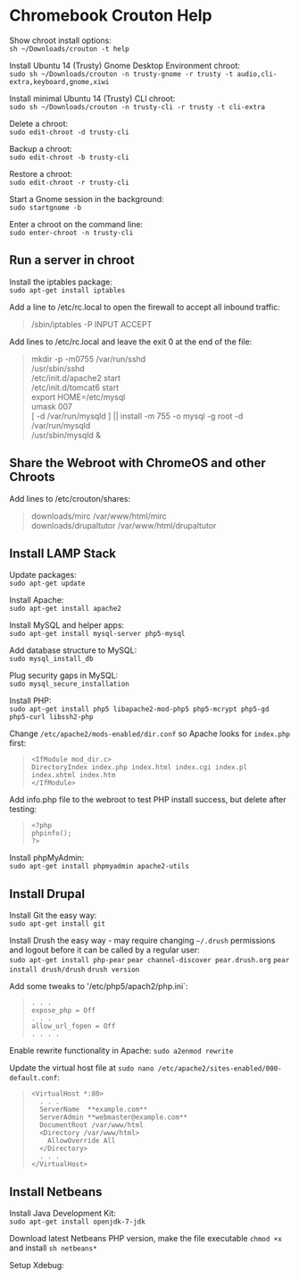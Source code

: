 Chromebook Crouton Help
=======================
Show chroot install options:	
`sh ~/Downloads/crouton -t help`

Install Ubuntu 14 (Trusty) Gnome Desktop Environment chroot:	
`sudo sh ~/Downloads/crouton -n trusty-gnome -r trusty -t audio,cli-extra,keyboard,gnome,xiwi` 

Install minimal Ubuntu 14 (Trusty) CLI chroot:	
`sudo sh ~/Downloads/crouton -n trusty-cli -r trusty -t cli-extra`

Delete a chroot: 	
`sudo edit-chroot -d trusty-cli`

Backup a chroot:	
`sudo edit-chroot -b trusty-cli` 

Restore a chroot:	
`sudo edit-chroot -r trusty-cli`

Start a Gnome session in the background:	
`sudo startgnome -b`

Enter a chroot on the command line:  
`sudo enter-chroot -n trusty-cli`

Run a server in chroot
---
Install the iptables package:  
`sudo apt-get install iptables`

Add a line to /etc/rc.local to open the firewall to accept all inbound traffic:  
> /sbin/iptables -P INPUT ACCEPT

Add lines to /etc/rc.local and leave the exit 0 at the end of the file:  
> mkdir -p -m0755 /var/run/sshd  
> /usr/sbin/sshd  
> /etc/init.d/apache2 start  
> /etc/init.d/tomcat6 start  
> export HOME=/etc/mysql  
> umask 007  
> [ -d /var/run/mysqld ] || install -m 755 -o mysql -g root -d /var/run/mysqld  
> /usr/sbin/mysqld &  
  
Share the Webroot with ChromeOS and other Chroots  
---  
Add lines to /etc/crouton/shares:  
> downloads/mirc /var/www/html/mirc  
> downloads/drupaltutor /var/www/html/drupaltutor  

Install LAMP Stack
---
Update packages:  
`sudo apt-get update`

Install Apache:  
`sudo apt-get install apache2`

Install MySQL and helper apps:  
`sudo apt-get install mysql-server php5-mysql`

Add database structure to MySQL:  
`sudo mysql_install_db`

Plug security gaps in MySQL:  
`sudo mysql_secure_installation`

Install PHP:  
`sudo apt-get install php5 libapache2-mod-php5 php5-mcrypt php5-gd php5-curl libssh2-php`

Change `/etc/apache2/mods-enabled/dir.conf` so Apache looks for `index.php` first:  
> `<IfModule mod_dir.c>`  
>   `DirectoryIndex index.php index.html index.cgi index.pl index.xhtml index.htm`  
> `</IfModule>`  

Add info.php file to the webroot to test PHP install success, but delete after testing:  
> `<?php`    
>   `phpinfo();`  
> `?>`  

Install phpMyAdmin:  
`sudo apt-get install phpmyadmin apache2-utils`

Install Drupal
---
Install Git the easy way:  
`sudo apt-get install git`

Install Drush the easy way - may require changing `~/.drush` permissions and logout before it can be called by a regular user:  
`sudo apt-get install php-pear`
`pear channel-discover pear.drush.org`
`pear install drush/drush`
`drush version`

Add some tweaks to '/etc/php5/apach2/php.ini`:  
> `. . .`  
> `expose_php = Off`  
> `. . .`  
> `allow_url_fopen = Off`  
> `. . . .`  

Enable rewrite functionality in Apache:
`sudo a2enmod rewrite`

Update the virtual host file at `sudo nano /etc/apache2/sites-enabled/000-default.conf`:  
> `<VirtualHost *:80>`  
   `  . . .`  
   `  ServerName  **example.com**`  
   `  ServerAdmin **webmaster@example.com**`  
   `  DocumentRoot /var/www/html`  
   `  <Directory /var/www/html>`  
   `    AllowOverride All`  
   `  </Directory>`  
   `  . . .`  
   `</VirtualHost>`  

Install Netbeans
---
Install Java Development Kit:  
`sudo apt-get install openjdk-7-jdk`  

Download latest Netbeans PHP version, make the file executable `chmod +x` and install `sh netbeans*`

Setup Xdebug:


